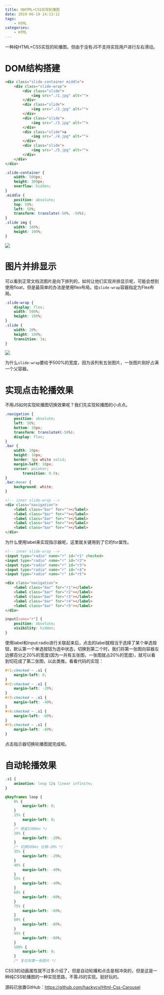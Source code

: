 ```yaml
---
title: 纯HTML+CSS实现轮播图
date: 2019-06-19 14:13:12
tags:
    - HTML
categories:
    - HTML
---
```


一种纯HTML+CSS实现的轮播图，但由于没有JS不支持实现用户进行左右滑动。

<!-- more -->

# DOM结构搭建

``` html
<div class="slide-container middle">
    <div class="slide-wrap">
        <div class="slide">
            <img src="./1.jpg" alt="">
        </div>
        <div class="slide">
            <img src="./2.jpg" alt="">
        </div>
        <div class="slide">
            <img src="./3.jpg" alt="">
        </div>
        <div class="slide">a
            <img src="./4.jpg" alt="">
        </div>
        <div class="slide">
            <img src="./5.jpg" alt="">
        </div>
    </div>
</div>
```

``` css
.slide-container {
    width: 500px;
    height: 300px;
  	overflow: hidden;
}
.middle {
    position: absolute;
    top: 50%;
    left: 50%;
    transform: translate(-50%, -50%);
}
.slide img {
    width: 100%;
    height: 100%;
}
```

![](dom.png)

# 图片并排显示

可以看到正常文档流图片是向下排列的，如何让他们实现并排显示呢，可能会想到使用float，但是最简单的办法是使用flex布局。给`slide-wrap`容器指定为Flex布局。

``` css
.slide-wrap {
    display: flex;
    width: 500%;
    height: 100%;
}
.slide {
    width: 20%;
    height: 100%;
    transition: 1s;
}
```

![](dom2.png)

为什么`slide-wrap`要给予500%的宽度，因为该列有五张图片，一张图片刚好占满一个父容器。

# 实现点击轮播效果

不用JS如何实现轮播图切换效果呢？我们先实现轮播图的小点点。

``` css
.navigation {
    position: absolute;
    left: 50%;
    bottom: 30px;
    transform: translateX(-50%);
    display: flex;
}
.bar {
    width: 20px;
    height: 10px;
    border: 3px white solid;
    margin-left: 10px;
  	cursor: pointer;
		transition: 0.5s;
}
.bar:hover {
    background: white;
}
```

``` html
<!-- inner slide-wrap -->
<div class="navigation">
    <label class="bar" for=""></label>
    <label class="bar" for=""></label>
    <label class="bar" for=""></label>
    <label class="bar" for=""></label>
    <label class="bar" for=""></label>
</div>
```

为什么使用label来实现指示器呢，这里就关键用到了它的for属性。

``` html
<!-- inner slide-wrap -->
<input type="radio" name="r" id="r1" checked>
<input type="radio" name="r" id="r2">
<input type="radio" name="r" id="r3">
<input type="radio" name="r" id="r4">
<input type="radio" name="r" id="r5">

<div class="navigation">
    <label class="bar" for="r1"></label>
    <label class="bar" for="r2"></label>
    <label class="bar" for="r3"></label>
    <label class="bar" for="r4"></label>
    <label class="bar" for="r5"></label>
</div>
```

``` css
input[name="r"] {
    position: absolute;
    visibility: hidden;
}
```

使用label和input:radio进行关联起来后，点击的label就相当于选择了某个单选按钮，默认第一个单选按钮为选中状态，切换到第二个时，我们将第一张图向容器左边挪百分之20%的宽度(因为一共有五张图，一张图就占20%的宽度)，就可以看到切花成了第二张图，以此类推。看看代码的实现：

``` css
#r1:checked ~ .s1 {
    margin-left: 0;
}
#r2:checked ~ .s1 {
    margin-left: -20%;
}
#r3:checked ~ .s1 {
    margin-left: -40%;
}
#r4:checked ~ .s1 {
    margin-left: -60%;
}
#r5:checked ~ .s1 {
    margin-left: -80%;
}
```

点击指示器切换轮播图就完成啦。

# 自动轮播效果

``` css
.s1 {
    animation: loop 12s linear infinite;
}

@keyframes loop {
    0% {
        margin-left: 0;
    }
    15% {
        margin-left: 0;
    }
    /* 停留1500ms */
    20% {
        margin-left: -20%;
    }
    /* 切换500ms 位移-20% */
    35% {
        margin-left: -20%;
    }
    40% {
        margin-left: -40%;
    }
    55% {
        margin-left: -40%;
    }
    60% {
        margin-left: -60%;
    }
    75% {
        margin-left: -60%;
    }
    80% {
        margin-left: -80%;
    }
    95% {
        margin-left: -80%;
    }
    100% {
        margin-left: 0;
    }
    /* 复位到第一张图片 */
```

CSS3的动画属性就不过多介绍了，但是自动轮播和点击是相冲突的，但是这是一种纯CSS轮播图的一种实现思路，不需JS的实现。挺好玩的。

源码已放置GitHub：https://github.com/hackycy/Html-Css-Carousel